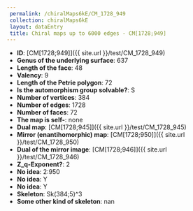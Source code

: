 ```yaml
--- 
 permalink: /chiralMaps6kE/CM_1728_949 
 collection: chiralMaps6kE
 layout: dataEntry
 title: Chiral maps up to 6000 edges - CM[1728;949]
---
```


- **ID**: [CM[1728;949]]({{ site.url }}/test/CM_1728_949)
- **Genus of the underlying surface**: 637
- **Length of the face**: 48
- **Valency**: 9
- **Length of the Petrie polygon**: 72
- **Is the automorphism group solvable?**: S
- **Number of vertices**: 384
- **Number of edges**: 1728
- **Number of faces**: 72
- **The map is self-**: none
- **Dual map**: [CM[1728;945]]({{ site.url }}/test/CM_1728_945)
- **Mirror (enantihomorphic) map**: [CM[1728;950]]({{ site.url }}/test/CM_1728_950)
- **Dual of the mirror image**: [CM[1728;946]]({{ site.url }}/test/CM_1728_946)
- **Z_q-Exponent?**: 2
- **No idea**:  2:950
- **No idea**: Y
- **No idea**: Y
- **Skeleton**: Sk(384;5)^3
- **Some other kind of skeleton**: nan
